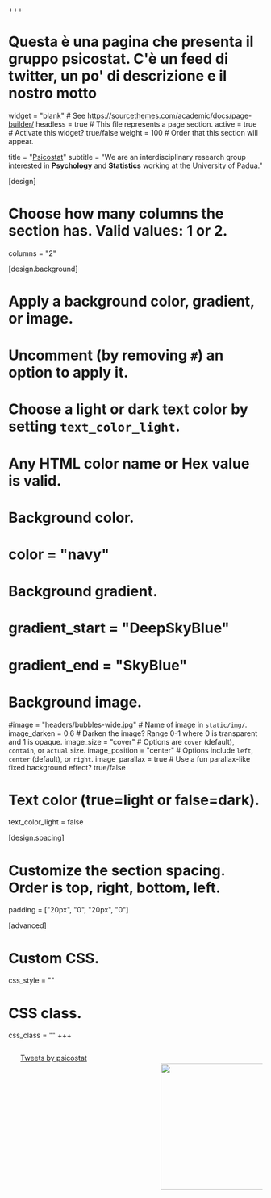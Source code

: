 +++
# Questa è una pagina che presenta il gruppo psicostat. C'è un feed di twitter, un po' di descrizione e il nostro motto

widget = "blank"  # See https://sourcethemes.com/academic/docs/page-builder/
headless = true  # This file represents a page section.
active = true  # Activate this widget? true/false
weight = 100  # Order that this section will appear.

title = "[Psicostat](http://ip146179.psy.unipd.it/psicostat/web/index.html?fbclid=IwAR1F8-gDhqlNPFTFJZLgSeMwSQoQRzEwijU5mAPdSGjEH-bNvFjgv6O82Rg)"
subtitle = "We are an interdisciplinary research group interested in **Psychology** and **Statistics** working at the University of Padua."

[design]
  # Choose how many columns the section has. Valid values: 1 or 2.
  columns = "2"

[design.background]
  # Apply a background color, gradient, or image.
  #   Uncomment (by removing `#`) an option to apply it.
  #   Choose a light or dark text color by setting `text_color_light`.
  #   Any HTML color name or Hex value is valid.

  # Background color.
  # color = "navy"
  
  # Background gradient.
  # gradient_start = "DeepSkyBlue"
  # gradient_end = "SkyBlue"
  
  # Background image.
  #image = "headers/bubbles-wide.jpg"  # Name of image in `static/img/`.
  image_darken = 0.6  # Darken the image? Range 0-1 where 0 is transparent and 1 is opaque.
  image_size = "cover"  #  Options are `cover` (default), `contain`, or `actual` size.
  image_position = "center"  # Options include `left`, `center` (default), or `right`.
  image_parallax = true  # Use a fun parallax-like fixed background effect? true/false

  # Text color (true=light or false=dark).
  text_color_light = false

[design.spacing]
  # Customize the section spacing. Order is top, right, bottom, left.
  padding = ["20px", "0", "20px", "0"]

[advanced]
 # Custom CSS. 
 css_style = ""
 
 # CSS class.
 css_class = ""
+++

<div style="float: left; width: 50%;">
<ul>
<a class="twitter-timeline"
    href="https://twitter.com/psicostat?ref_src=twsrc%5Etfw"
    data-width="400"
    data-height="400">
    Tweets by psicostat</a> 
<script async src="https://platform.twitter.com/widgets.js" charset="utf-8"></script>
</ul>

</div>
<div style="float: right; width: 40%;">
    <br>
    <br>
    <img src="img/atom.svg" width="250" align="middle">
</div>
